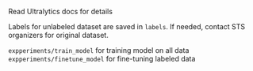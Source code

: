 Read Ultralytics docs for details

Labels for unlabeled dataset are saved in `labels`. If needed, contact STS organizers for original dataset.

`expperiments/train_model` for training model on all data
`expperiments/finetune_model` for fine-tuning labeled data 